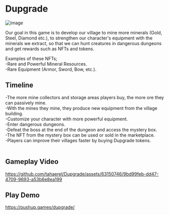 # Dupgrade

![image](https://github.com/tahaerel/Dupgrade/assets/63150746/4580b7af-8315-401c-8452-38a90b9c30c0)

Our goal in this game is to develop our village to mine more minerals (Gold, Steel, Diamond etc.), to strengthen our character's equipment with the minerals we extract, so that we can hunt creatures in dangerous dungeons and get rewards such as NFTs and tokens. <br>

Examples of these NFTs;
<br>
-Rare and Powerful Mineral Resources.<br>
-Rare Equipment (Armor, Sword, Bow, etc.).

<h2>Timeline</h2>
-The more mine collectors and storage areas players buy, the more ore they can passively mine.<br>
-With the mines they mine, they produce new equipment from the village building. <br>
-Customize your character with more powerful equipment.<br>
-Enter dangerous dungeons.<br>
-Defeat the boss at the end of the dungeon and access the mystery box.<br>
-The NFT from the mystery box can be used or sold in the marketplace.<br>
-Players can improve their villages faster by buying Dupgrade tokens.<br>
<br>
<h2>Gameplay Video</h2>


https://github.com/tahaerel/Dupgrade/assets/63150746/9bd99feb-dd47-4709-9693-a53b6e8ea199 
<br>
<h2> Play Demo </h2>

https://pushup.games/dupgrade/

